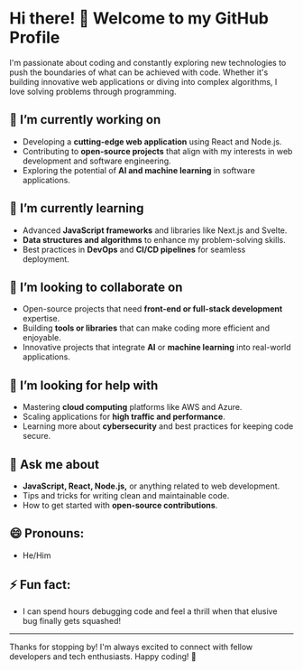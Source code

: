 
<!--
**paganeo/paganeo** is a ✨ _special_ ✨ repository because its `README.md` (this file) appears on your GitHub profile.

Here are some ideas to get you started:

- 🔭 I’m currently working on ...
- 🌱 I’m currently learning ...
- 👯 I’m looking to collaborate on ...
- 🤔 I’m looking for help with ...
- 💬 Ask me about ...
- 📫 How to reach me: ...
- 😄 Pronouns: ...
- ⚡ Fun fact: ...
-->

# Hi there! 👋 Welcome to my GitHub Profile

I'm passionate about coding and constantly exploring new technologies to push the boundaries of what can be achieved with code. Whether it's building innovative web applications or diving into complex algorithms, I love solving problems through programming.

## 🔭 I’m currently working on
- Developing a **cutting-edge web application** using React and Node.js.
- Contributing to **open-source projects** that align with my interests in web development and software engineering.
- Exploring the potential of **AI and machine learning** in software applications.

## 🌱 I’m currently learning
- Advanced **JavaScript frameworks** and libraries like Next.js and Svelte.
- **Data structures and algorithms** to enhance my problem-solving skills.
- Best practices in **DevOps** and **CI/CD pipelines** for seamless deployment.

## 👯 I’m looking to collaborate on
- Open-source projects that need **front-end or full-stack development** expertise.
- Building **tools or libraries** that can make coding more efficient and enjoyable.
- Innovative projects that integrate **AI** or **machine learning** into real-world applications.

## 🤔 I’m looking for help with
- Mastering **cloud computing** platforms like AWS and Azure.
- Scaling applications for **high traffic and performance**.
- Learning more about **cybersecurity** and best practices for keeping code secure.

## 💬 Ask me about
- **JavaScript, React, Node.js,** or anything related to web development.
- Tips and tricks for writing clean and maintainable code.
- How to get started with **open-source contributions**.

## 😄 Pronouns: 
- He/Him

## ⚡ Fun fact:
- I can spend hours debugging code and feel a thrill when that elusive bug finally gets squashed!

---

Thanks for stopping by! I'm always excited to connect with fellow developers and tech enthusiasts. Happy coding! 🚀
